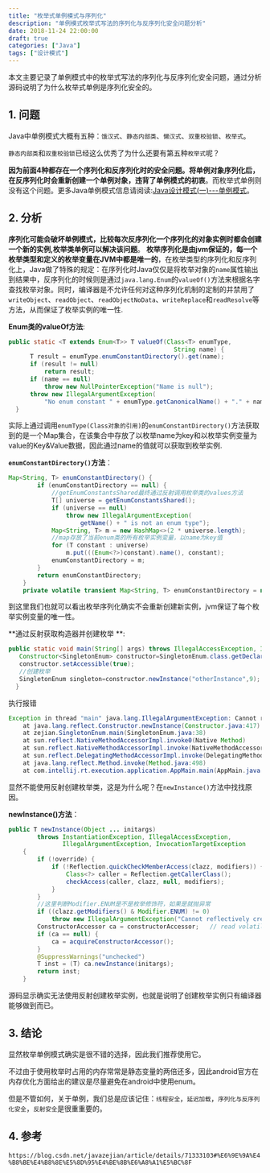 ```yaml
---
title: "枚举式单例模式与序列化"
description: "单例模式枚举式写法的序列化与反序列化安全问题分析"
date: 2018-11-24 22:00:00
draft: true
categories: ["Java"]
tags: ["设计模式"]
---
```


本文主要记录了单例模式中的枚举式写法的序列化与反序列化安全问题，通过分析源码说明了为什么枚举式单例是序列化安全的。

<!--more-->

## 1. 问题

Java中单例模式大概有五种：`饿汉式`、`静态内部类`、`懒汉式`、`双重校验锁`、`枚举式`。

`静态内部类`和`双重校验锁`已经这么优秀了为什么还要有第五种`枚举式`呢？

**因为前面4种都存在一个序列化和反序列化时的安全问题。将单例对象序列化后，在反序列化时会重新创建一个单例对象，违背了单例模式的初衷**。而枚举式单例则没有这个问题。更多Java单例模式信息请阅读:[Java设计模式(一)---单例模式](https://www.lixueduan.com/posts/53093.html)。

## 2. 分析

**序列化可能会破坏单例模式，比较每次反序列化一个序列化的对象实例时都会创建一个新的实例,枚举类单例可以解决该问题**。
**枚举序列化是由jvm保证的，每一个枚举类型和定义的枚举变量在JVM中都是唯一的**，在枚举类型的序列化和反序列化上，Java做了特殊的规定：在序列化时Java仅仅是将枚举对象的`name`属性输出到结果中，反序列化的时候则是通过`java.lang.Enum`的`valueOf()`方法来根据名字查找枚举对象。同时，编译器是不允许任何对这种序列化机制的定制的并禁用了`writeObject`、`readObject`、`readObjectNoData`、`writeReplace`和`readResolve`等方法，从而保证了枚举实例的唯一性.

**Enum类的valueOf方法**:

```java
public static <T extends Enum<T>> T valueOf(Class<T> enumType,
                                              String name) {
      T result = enumType.enumConstantDirectory().get(name);
      if (result != null)
          return result;
      if (name == null)
          throw new NullPointerException("Name is null");
      throw new IllegalArgumentException(
          "No enum constant " + enumType.getCanonicalName() + "." + name);
  }
```

实际上通过调用`enumType(Class对象的引用)`的`enumConstantDirectory()`方法获取到的是一个Map集合，在该集合中存放了以枚举name为key和以枚举实例变量为value的Key&Value数据，因此通过name的值就可以获取到枚举实例.

**`enumConstantDirectory()`方法**：

```java
Map<String, T> enumConstantDirectory() {
        if (enumConstantDirectory == null) {
            //getEnumConstantsShared最终通过反射调用枚举类的values方法
            T[] universe = getEnumConstantsShared();
            if (universe == null)
                throw new IllegalArgumentException(
                    getName() + " is not an enum type");
            Map<String, T> m = new HashMap<>(2 * universe.length);
            //map存放了当前enum类的所有枚举实例变量，以name为key值
            for (T constant : universe)
                m.put(((Enum<?>)constant).name(), constant);
            enumConstantDirectory = m;
        }
        return enumConstantDirectory;
    }
    private volatile transient Map<String, T> enumConstantDirectory = null;
```

到这里我们也就可以看出枚举序列化确实不会重新创建新实例，jvm保证了每个枚举实例变量的唯一性。

**通过反射获取构造器并创建枚举 **:

```java
public static void main(String[] args) throws IllegalAccessException, InvocationTargetException, InstantiationException, NoSuchMethodException {
   Constructor<SingletonEnum> constructor=SingletonEnum.class.getDeclaredConstructor(String.class,int.class);
   constructor.setAccessible(true);
   //创建枚举
   SingletonEnum singleton=constructor.newInstance("otherInstance",9);
  }
```

执行报错 

```java
Exception in thread "main" java.lang.IllegalArgumentException: Cannot reflectively create enum objects
    at java.lang.reflect.Constructor.newInstance(Constructor.java:417)
    at zejian.SingletonEnum.main(SingletonEnum.java:38)
    at sun.reflect.NativeMethodAccessorImpl.invoke0(Native Method)
    at sun.reflect.NativeMethodAccessorImpl.invoke(NativeMethodAccessorImpl.java:62)
    at sun.reflect.DelegatingMethodAccessorImpl.invoke(DelegatingMethodAccessorImpl.java:43)
    at java.lang.reflect.Method.invoke(Method.java:498)
    at com.intellij.rt.execution.application.AppMain.main(AppMain.java:144)
```

显然不能使用反射创建枚举类，这是为什么呢？在`newInstance()`方法中找找原因。

**newInstance()方法**： 

```java
public T newInstance(Object ... initargs)
        throws InstantiationException, IllegalAccessException,
               IllegalArgumentException, InvocationTargetException
    {
        if (!override) {
            if (!Reflection.quickCheckMemberAccess(clazz, modifiers)) {
                Class<?> caller = Reflection.getCallerClass();
                checkAccess(caller, clazz, null, modifiers);
            }
        }
        //这里判断Modifier.ENUM是不是枚举修饰符，如果是就抛异常
        if ((clazz.getModifiers() & Modifier.ENUM) != 0)
            throw new IllegalArgumentException("Cannot reflectively create enum objects");
        ConstructorAccessor ca = constructorAccessor;   // read volatile
        if (ca == null) {
            ca = acquireConstructorAccessor();
        }
        @SuppressWarnings("unchecked")
        T inst = (T) ca.newInstance(initargs);
        return inst;
    }
```

源码显示确实无法使用反射创建枚举实例，也就是说明了创建枚举实例只有编译器能够做到而已。

## 3. 结论

显然枚举单例模式确实是很不错的选择，因此我们推荐使用它。

不过由于使用枚举时占用的内存常常是静态变量的两倍还多，因此android官方在内存优化方面给出的建议是尽量避免在android中使用enum。

但是不管如何，关于单例，我们总是应该记住：`线程安全`，`延迟加载`，`序列化与反序列化安全`，`反射安全`是很重重要的。

## 4. 参考

`https://blog.csdn.net/javazejian/article/details/71333103#%E6%9E%9A%E4%B8%BE%E4%B8%8E%E5%8D%95%E4%BE%8B%E6%A8%A1%E5%BC%8F`